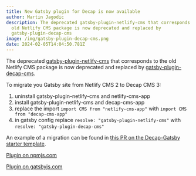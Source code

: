 ```yaml
---
title: New Gatsby plugin for Decap is now available
author: Martin Jagodic
description: The deprecated gatsby-plugin-netlify-cms that corresponds to the
  old Netlify CMS package is now deprecated and replaced by
  gatsby-plugin-decap-cms
image: /img/gatsby-plugin-decap-cms.png
date: 2024-02-05T14:04:50.781Z
---
```

The deprecated [gatsby-plugin-netlify-cms](https://www.npmjs.com/package/gatsby-plugin-netlify-cms) that corresponds to the old Netlify CMS package is now deprecated and replaced by [gatsby-plugin-decap-cms](https://www.npmjs.com/package/gatsby-plugin-decap-cms).

To migrate you Gatsby site from Netlify CMS 2 to Decap CMS 3:

1. uninstall gatsby-plugin-netlify-cms and netlify-cms-app
2. install gatsby-plugin-netlify-cms and decap-cms-app
3. replace the import `import CMS from "netlify-cms-app"` with `import CMS from "decap-cms-app"`
4. in gatsby config replace `resolve: "gatsby-plugin-netlify-cms"` with `resolve: "gatsby-plugin-decap-cms"`

An example of a migration can be found in [this PR on the Decap-Gatsby starter template](https://github.com/decaporg/gatsby-starter-decap-cms/commit/0b102651c68fd6fda064d30e032717cdcd74e9ce).

[Plugin on npmjs.com](https://www.npmjs.com/package/gatsby-plugin-decap-cms)

[Plugin on gatsbyjs.com](https://www.gatsbyjs.com/plugins/gatsby-plugin-decap-cms/)
